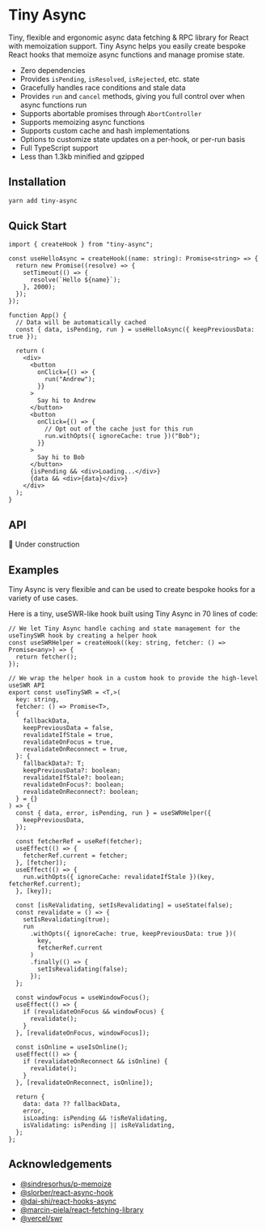 # Tiny Async

Tiny, flexible and ergonomic async data fetching & RPC library for React with memoization support.
Tiny Async helps you easily create bespoke React hooks that memoize async functions and manage promise state.

- Zero dependencies
- Provides `isPending`, `isResolved`, `isRejected`, etc. state
- Gracefully handles race conditions and stale data
- Provides `run` and `cancel` methods, giving you full control over when async functions run
- Supports abortable promises through `AbortController`
- Supports memoizing async functions
- Supports custom cache and hash implementations
- Options to customize state updates on a per-hook, or per-run basis
- Full TypeScript support
- Less than 1.3kb minified and gzipped

## Installation

```sh
yarn add tiny-async
```

## Quick Start

```tsx
import { createHook } from "tiny-async";

const useHelloAsync = createHook((name: string): Promise<string> => {
  return new Promise((resolve) => {
    setTimeout(() => {
      resolve(`Hello ${name}`);
    }, 2000);
  });
});

function App() {
  // Data will be automatically cached
  const { data, isPending, run } = useHelloAsync({ keepPreviousData: true });

  return (
    <div>
      <button
        onClick={() => {
          run("Andrew");
        }}
      >
        Say hi to Andrew
      </button>
      <button
        onClick={() => {
          // Opt out of the cache just for this run
          run.withOpts({ ignoreCache: true })("Bob");
        }}
      >
        Say hi to Bob
      </button>
      {isPending && <div>Loading...</div>}
      {data && <div>{data}</div>}
    </div>
  );
}
```

## API

🚧 Under construction

## Examples

Tiny Async is very flexible and can be used to create bespoke hooks for a variety of use cases.

Here is a tiny, useSWR-like hook built using Tiny Async in 70 lines of code:

```tsx
// We let Tiny Async handle caching and state management for the useTinySWR hook by creating a helper hook
const useSWRHelper = createHook((key: string, fetcher: () => Promise<any>) => {
  return fetcher();
});

// We wrap the helper hook in a custom hook to provide the high-level useSWR API
export const useTinySWR = <T,>(
  key: string,
  fetcher: () => Promise<T>,
  {
    fallbackData,
    keepPreviousData = false,
    revalidateIfStale = true,
    revalidateOnFocus = true,
    revalidateOnReconnect = true,
  }: {
    fallbackData?: T;
    keepPreviousData?: boolean;
    revalidateIfStale?: boolean;
    revalidateOnFocus?: boolean;
    revalidateOnReconnect?: boolean;
  } = {}
) => {
  const { data, error, isPending, run } = useSWRHelper({
    keepPreviousData,
  });

  const fetcherRef = useRef(fetcher);
  useEffect(() => {
    fetcherRef.current = fetcher;
  }, [fetcher]);
  useEffect(() => {
    run.withOpts({ ignoreCache: revalidateIfStale })(key, fetcherRef.current);
  }, [key]);

  const [isReValidating, setIsRevalidating] = useState(false);
  const revalidate = () => {
    setIsRevalidating(true);
    run
      .withOpts({ ignoreCache: true, keepPreviousData: true })(
        key,
        fetcherRef.current
      )
      .finally(() => {
        setIsRevalidating(false);
      });
  };

  const windowFocus = useWindowFocus();
  useEffect(() => {
    if (revalidateOnFocus && windowFocus) {
      revalidate();
    }
  }, [revalidateOnFocus, windowFocus]);

  const isOnline = useIsOnline();
  useEffect(() => {
    if (revalidateOnReconnect && isOnline) {
      revalidate();
    }
  }, [revalidateOnReconnect, isOnline]);

  return {
    data: data ?? fallbackData,
    error,
    isLoading: isPending && !isReValidating,
    isValidating: isPending || isReValidating,
  };
};
```

## Acknowledgements

- [@sindresorhus/p-memoize](https://github.com/sindresorhus/p-memoize)
- [@slorber/react-async-hook](https://github.com/slorber/react-async-hook)
- [@dai-shi/react-hooks-async](https://github.com/dai-shi/react-hooks-async)
- [@marcin-piela/react-fetching-library](https://github.com/marcin-piela/react-fetching-library)
- [@vercel/swr](https://github.com/vercel/swr)
